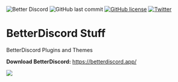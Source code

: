 ![Better Discord](https://img.shields.io/badge/Better-Discord-%235963EB?style=for-the-badge)
![GitHub last commit](https://img.shields.io/github/last-commit/TheCommieAxolotl/BetterDiscord-Stuff?logo=GitHub&style=for-the-badge) 
[![GitHub license](https://img.shields.io/github/license/TheCommieAxolotl/BetterDiscord-Stuff?logo=GitHub&style=for-the-badge)](https://github.com/TheCommieAxolotl/BetterDiscord-Stuff/blob/main/LICENSE)
[![Twitter](https://img.shields.io/twitter/url?logo=Twitter&style=for-the-badge&url=https%3A%2F%2Fgithub.com%2FTheCommieAxolotl%2FBetterDiscord-Stuff)](https://twitter.com/intent/tweet?text=Wow:&url=https%3A%2F%2Fgithub.com%2FTheCommieAxolotl%2FBetterDiscord-Stuff)

# BetterDiscord Stuff
BetterDiscord Plugins and Themes

**Download BetterDiscord:** https://betterdiscord.app/

![](https://betterdiscord.app/resources/branding/logo_large.svg)
